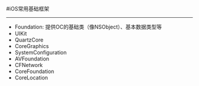 #iOS常用基础框架

***

- Foundation: 提供OC的基础类（像NSObject）、基本数据类型等
- UIKit
- QuartzCore
- CoreGraphics
- SystemConfiguration
- AVFoundation
- CFNetwork
- CoreFoundation
- CoreLocation